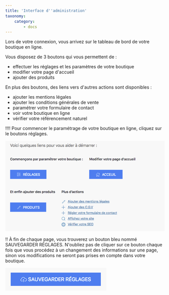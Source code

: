 ```yaml
---
title: 'Interface d''administration'
taxonomy:
    category:
        - docs
---
```


Lors de votre connexion, vous arrivez sur le tableau de bord de votre boutique en ligne. 

Vous disposez de 3 boutons qui vous permettent de : 
- effectuer les réglages et les paramètres de votre boutique
- modifier votre page d'accueil
- ajouter des produits

En plus des boutons, des liens vers d'autres actions sont disponibles : 
- ajouter les mentions légales
- ajouter les conditions générales de vente
- paramétrer votre formulaire de contact
- voir votre boutique en ligne
- vérifier votre référencement naturel

!!!! Pour commencer le paramétrage de votre boutique en ligne, cliquez sur le boutons réglages. 

![](interface-guide-123venteflash.png)

!! À fin de chaque page, vous trouverez un bouton bleu nommé SAUVEGARDER RÉGLAGES. N'oubliez pas de cliquer sur ce bouton chaque fois que vous procédez à un changement des informations sur une page, sinon vos modifications ne seront pas prises en compte dans votre boutique. 

![](bouton-sauvegarde-guide-123venteflash.png)
